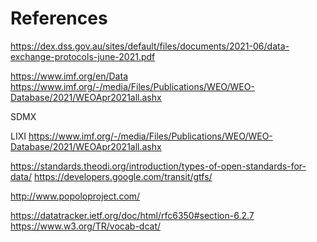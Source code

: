 References
==========


https://dex.dss.gov.au/sites/default/files/documents/2021-06/data-exchange-protocols-june-2021.pdf

https://www.imf.org/en/Data
https://www.imf.org/-/media/Files/Publications/WEO/WEO-Database/2021/WEOApr2021all.ashx

SDMX

LIXI
https://www.imf.org/-/media/Files/Publications/WEO/WEO-Database/2021/WEOApr2021all.ashx


https://standards.theodi.org/introduction/types-of-open-standards-for-data/
https://developers.google.com/transit/gtfs/

http://www.popoloproject.com/

https://datatracker.ietf.org/doc/html/rfc6350#section-6.2.7
https://www.w3.org/TR/vocab-dcat/

